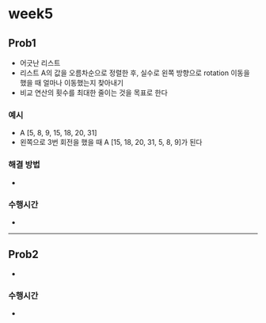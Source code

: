 
# week5
## Prob1
- 어긋난 리스트
- 리스트 A의 값을 오름차순으로 정렬한 후, 실수로 왼쪽 방향으로 rotation 이동을 했을 때 얼마나 이동했는지 찾아내기
- 비교 연산의 횟수를 최대한 줄이는 것을 목표로 한다


### 예시
- A [5, 8, 9, 15, 18, 20, 31]
- 왼쪽으로 3번 회전을 했을 때 A [15, 18, 20, 31, 5, 8, 9]가 된다


### 해결 방법
-

### 수행시간
-  


---

## Prob2
- 
### 수행시간
-  




